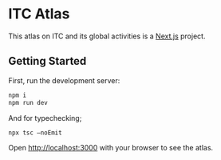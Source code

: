 # ITC Atlas

This atlas on ITC and its global activities is a [Next.js](https://nextjs.org/) project.

## Getting Started

First, run the development server:

```bash
npm i
npm run dev
```

And for typechecking;

```bash
npx tsc —noEmit
```

Open [http://localhost:3000](http://localhost:3000) with your browser to see the atlas.
